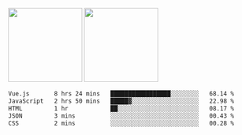 <img src="https://github-readme-stats.vercel.app/api?username=Dream4ever&count_private=true&show_icons=true&theme=tokyonight" height="150" /> <img src="https://github-readme-stats.vercel.app/api/top-langs/?username=Dream4ever&count_private=true&show_icons=true&theme=tokyonight&langs_count=5&layout=compact" height="150" />

<!--START_SECTION:waka-->

```txt
Vue.js       8 hrs 24 mins   █████████████████░░░░░░░░   68.14 %
JavaScript   2 hrs 50 mins   █████▓░░░░░░░░░░░░░░░░░░░   22.98 %
HTML         1 hr            ██░░░░░░░░░░░░░░░░░░░░░░░   08.17 %
JSON         3 mins          ░░░░░░░░░░░░░░░░░░░░░░░░░   00.43 %
CSS          2 mins          ░░░░░░░░░░░░░░░░░░░░░░░░░   00.28 %
```

<!--END_SECTION:waka-->
